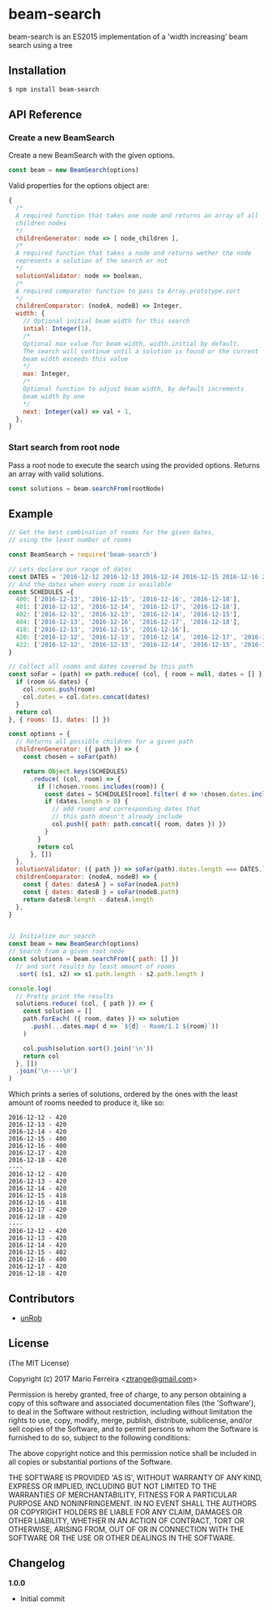 # beam-search

beam-search is an ES2015 implementation of a 'width increasing' beam search using a tree

## Installation
```bash
$ npm install beam-search
```

## API Reference

### Create a new BeamSearch

Create a new BeamSearch with the given options.

```js
const beam = new BeamSearch(options)
```

Valid properties for the options object are:

```js
{
  /*
  A required function that takes one node and returns an array of all 
  children nodes
  */
  childrenGenerator: node => [ node_children ],
  /*
  A required function that takes a node and returns wether the node 
  represents a solution of the search or not
  */
  solutionValidator: node => boolean,
  /*
  A required comparator function to pass to Array.prototype.sort
  */
  childrenComparator: (nodeA, nodeB) => Integer,
  width: {
    // Optional initial beam width for this search
    intial: Integer(1),
    /*
    Optional max value for beam width, width.initial by default.
    The search will continue until a solution is found or the current  
    beam width exceeds this value
    */
    max: Integer, 
    /*
    Optional function to adjust beam width, by default increments 
    beam width by one 
    */
    next: Integer(val) => val + 1,
  },
}
```

### Start search from root node

Pass a root node to execute the search using the provided options. Returns an array with valid solutions.

```js
const solutions = beam.searchFrom(rootNode)
```


## Example

```js
// Get the best combination of rooms for the given dates,
// using the least number of rooms

const BeamSearch = require('beam-search')

// Lets declare our range of dates
const DATES = '2016-12-12 2016-12-13 2016-12-14 2016-12-15 2016-12-16 2016-12-17 2016-12-18'.split(' ')
// And the dates when every room is available
const SCHEDULES ={
  400: ['2016-12-13', '2016-12-15', '2016-12-16', '2016-12-18'],
  401: ['2016-12-12', '2016-12-14', '2016-12-17', '2016-12-18'],
  402: ['2016-12-12', '2016-12-13', '2016-12-14', '2016-12-15'],
  404: ['2016-12-13', '2016-12-16', '2016-12-17', '2016-12-18'],
  418: ['2016-12-13', '2016-12-15', '2016-12-16'],
  420: ['2016-12-12', '2016-12-13', '2016-12-14', '2016-12-17', '2016-12-18'],
  422: ['2016-12-12', '2016-12-13', '2016-12-14', '2016-12-15', '2016-12-18'],
}

// Collect all rooms and dates covered by this path
const soFar = (path) => path.reduce( (col, { room = null, dates = [] }) => {
  if (room && dates) {
    col.rooms.push(room)
    col.dates = col.dates.concat(dates)
  }
  return col
}, { rooms: [], dates: [] })

const options = {
  // Returns all possible children for a given path
  childrenGenerator: ({ path }) => {
    const chosen = soFar(path)

    return Object.keys(SCHEDULES)
      .reduce( (col, room) => {
        if (!chosen.rooms.includes(room)) {
          const dates = SCHEDULES[room].filter( d => !chosen.dates.includes(d) )
          if (dates.length > 0) {
            // add rooms and corresponding dates that
            // this path doesn't already include
            col.push({ path: path.concat({ room, dates }) })
          }
        }
        return col
      }, [])
  },
  solutionValidator: ({ path }) => soFar(path).dates.length === DATES.length,
  childrenComparator: (nodeA, nodeB) => {
    const { dates: datesA } = soFar(nodeA.path)
    const { dates: datesB } = soFar(nodeB.path)
    return datesB.length - datesA.length
  },
}


// Initialize our search
const beam = new BeamSearch(options)
// Search from a given root node
const solutions = beam.searchFrom({ path: [] })
  // and sort results by least amount of rooms
  .sort( (s1, s2) => s1.path.length - s2.path.length )

console.log(
  // Pretty print the results
  solutions.reduce( (col, { path }) => {
    const solution = []
    path.forEach( ({ room, dates }) => solution
      .push(...dates.map( d => `${d} - Room/1.1 ${room}`))
    )

    col.push(solution.sort().join('\n'))
    return col
  }, [])
  .join('\n----\n')
)
```

Which prints a series of solutions, ordered by the ones with the least amount of rooms needed to produce it, like so:

```
2016-12-12 - 420
2016-12-13 - 420
2016-12-14 - 420
2016-12-15 - 400
2016-12-16 - 400
2016-12-17 - 420
2016-12-18 - 420
----
2016-12-12 - 420
2016-12-13 - 420
2016-12-14 - 420
2016-12-15 - 418
2016-12-16 - 418
2016-12-17 - 420
2016-12-18 - 420
----
2016-12-12 - 420
2016-12-13 - 420
2016-12-14 - 420
2016-12-15 - 402
2016-12-16 - 400
2016-12-17 - 420
2016-12-18 - 420
```


## Contributors
 * [unRob](https://github.com/unRob)

## License 

(The MIT License)

Copyright (c) 2017 Mario Ferreira &lt;ztrange@gmail.com&gt;

Permission is hereby granted, free of charge, to any person obtaining
a copy of this software and associated documentation files (the
'Software'), to deal in the Software without restriction, including
without limitation the rights to use, copy, modify, merge, publish,
distribute, sublicense, and/or sell copies of the Software, and to
permit persons to whom the Software is furnished to do so, subject to
the following conditions:

The above copyright notice and this permission notice shall be
included in all copies or substantial portions of the Software.

THE SOFTWARE IS PROVIDED 'AS IS', WITHOUT WARRANTY OF ANY KIND,
EXPRESS OR IMPLIED, INCLUDING BUT NOT LIMITED TO THE WARRANTIES OF
MERCHANTABILITY, FITNESS FOR A PARTICULAR PURPOSE AND NONINFRINGEMENT.
IN NO EVENT SHALL THE AUTHORS OR COPYRIGHT HOLDERS BE LIABLE FOR ANY
CLAIM, DAMAGES OR OTHER LIABILITY, WHETHER IN AN ACTION OF CONTRACT,
TORT OR OTHERWISE, ARISING FROM, OUT OF OR IN CONNECTION WITH THE
SOFTWARE OR THE USE OR OTHER DEALINGS IN THE SOFTWARE.

## Changelog

**1.0.0**
 * Initial commit
